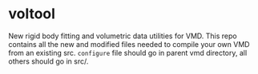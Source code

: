 # voltool
New rigid body fitting and volumetric data utilities for VMD.
This repo contains all the new and modified files needed to compile your own VMD from
an existing src. `configure` file should go in parent vmd directory, all others should go in src/.
